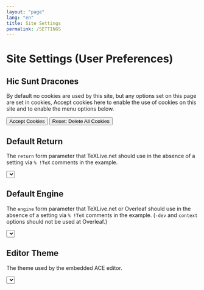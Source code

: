 ```yaml
---
layout: "page"
lang: "en"
title: Site Settings
permalink: /SETTINGS
---
```

# Site Settings (User Preferences)

## Hic Sunt Dracones

By default no cookies are used by this site, but any options set on
this page are set in cookies, Accept cookies here to enable
the use of cookies on this site and to enable the menu options below.


<input id="accept" type="button" value="Accept Cookies" onclick="rlAllowCookies()">
<input id="delete" type="button" value="Reset: Delete All Cookies" onclick="rlDeleteCookies()">
<script>
  document.getElementById("delete").disabled=!rlallowcookies;
</script>


## Default Return
The `return` form parameter that TeXLive.net should use in the absence of a setting via `% !TeX` comments in the example.


<!-- {% raw %} -->
<select id="returnsel"></select>

<script>
  var returnsel=document.getElementById('returnsel');
  returnsel.disabled=!rlallowcookies;
	var returns=[
	["PDF",
		["PDF.js", "PDF"]],
    ["HTML",
	 ["make4ht"]],
    ["Text",
      ["log"]]
   ];
  var sel="";
  for (let g=0;g<returns.length;g++) {
      sel=sel+"<optgroup label=\"" + returns[g][0] + "\">" ;
      var values=returns[g][1];
      for(let i = 0; i < values.length; i++) {
	  var v=values[i].toLowerCase().replace(/[.]/g,'');
          sel=sel+"<option value=\"" + v + "\"" +
	      (v==rldefaultreturn ? " selected>" : ">") +
	      values[i] + "</option>";
      }
      sel=sel+"</optgroup>";
  }
  returnsel.innerHTML=sel;
  returnsel.addEventListener('change', function() {
      createCookie('runlatex-return',enginesel.options[returnsel.selectedIndex].value,100);
  });
</script>
<!-- {% endraw %} -->



## Default Engine
The `engine` form parameter that TeXLive.net or Overleaf should use in the absence of a setting via `% !TeX` comments in the example. (`-dev` and `context` options should not be used at Overleaf.)



<!-- {% raw %} -->
<select id="engine"></select>

<script>
  var enginesel=document.getElementById('engine');
  enginesel.disabled=!rlallowcookies;
	var engines=[
	["LaTeX",
		["pdfLaTeX", "pdfLaTeX-dev", "LaTeX", "LaTeX-dev",
		 "LuaLaTeX", "LuaLaTeX-dev", "XeLaTeX", "XeLaTeX-dev",
         "pLaTeX", "pLaTeX-dev", "upLaTeX", "upLaTeX-dev"]],
    ["Plain TeX",
	 ["pdftex", "tex", "luatex", "xetex", "ptex", "uptex"]],
    ["ConTeXt",
      ["ConTeXt"]]
   ];
  var sel="";
  for (let g=0;g<engines.length;g++) {
      sel=sel+"<optgroup label=\"" + engines[g][0] + "\">" ;
      var values=engines[g][1];
      for(let i = 0; i < values.length; i++) {
	  var v=values[i].toLowerCase();
          sel=sel+"<option value=\"" + v + "\"" +
	      (v==rldefaultengine ? " selected>" : ">") +
	      values[i] + "</option>";
      }
      sel=sel+"</optgroup>";
  }
  enginesel.innerHTML=sel;
  enginesel.addEventListener('change', function() {
      createCookie('runlatex-engine',enginesel.options[enginesel.selectedIndex].value,100);
  });
</script>
<!-- {% endraw %} -->


## Editor Theme
The theme used by the embedded ACE editor.

<!-- {% raw %} -->
<select id="ace-theme"></select>

<script>
  var themesel=document.getElementById('ace-theme');
  themesel.disabled=!rlallowcookies;
  var themes=[
      ["Bright",
       ['Chrome', 'Clouds', 'Crimson Editor', 'Dawn', 'Dreamweaver', 'Eclipse', 'GitHub', 'IPlastic', 
	     'Solarized Light', 'TextMate', 'Tomorrow', 'Xcode', 'Kuroir', 'KatzenMilch', 'SQL Server']],
      ["Dark",
       ['Ambiance', 'Chaos', 'Clouds Midnight', 'Dracula', 'Cobalt', 'Gruvbox', 'Green on Black',
	    'idle Fingers', 'krTheme', 'Merbivore', 'Merbivore Soft', 'Mono Industrial', 'Monokai',
		'Nord Dark', 'Pastel on dark', 'Solarized Dark', 'Terminal', 'Tomorrow Night', 'Tomorrow Night Blue',
		'Tomorrow Night Bright', 'Tomorrow Night 80s', 'Twilight', 'Vibrant Ink']]
      ];
  var sel="";
  for (let g=0;g<themes.length;g++) {
      sel=sel+"<optgroup label=\"" + themes[g][0] + "\">" ;
      var values=themes[g][1];
      for(let i = 0; i < values.length; i++) {
	  var v="ace/theme/" + values[i].toLowerCase().replace(/ /g,'_');
          sel=sel+"<option value=\"" + v + "\"" +
	      (v==rlacetheme ? " selected>" : ">") +
	      values[i] + "</option>";
      }
      sel=sel+"</optgroup>";
  }
  themesel.innerHTML=sel;
  themesel.addEventListener('change', function() {
      createCookie('runlatex-acetheme',themesel.options[themesel.selectedIndex].value,100);
  });
</script>
<!-- {% endraw %} -->
